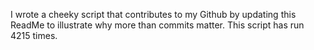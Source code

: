I wrote a cheeky script that contributes to my Github by updating this ReadMe to illustrate why more than commits matter. This script has run 4215 times.